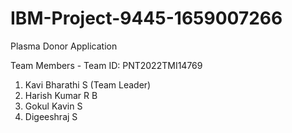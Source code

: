# IBM-Project-9445-1659007266
Plasma Donor Application

Team Members - Team ID: PNT2022TMI14769
1. Kavi Bharathi S (Team Leader)
2. Harish Kumar R B
3. Gokul Kavin S
4. Digeeshraj S
